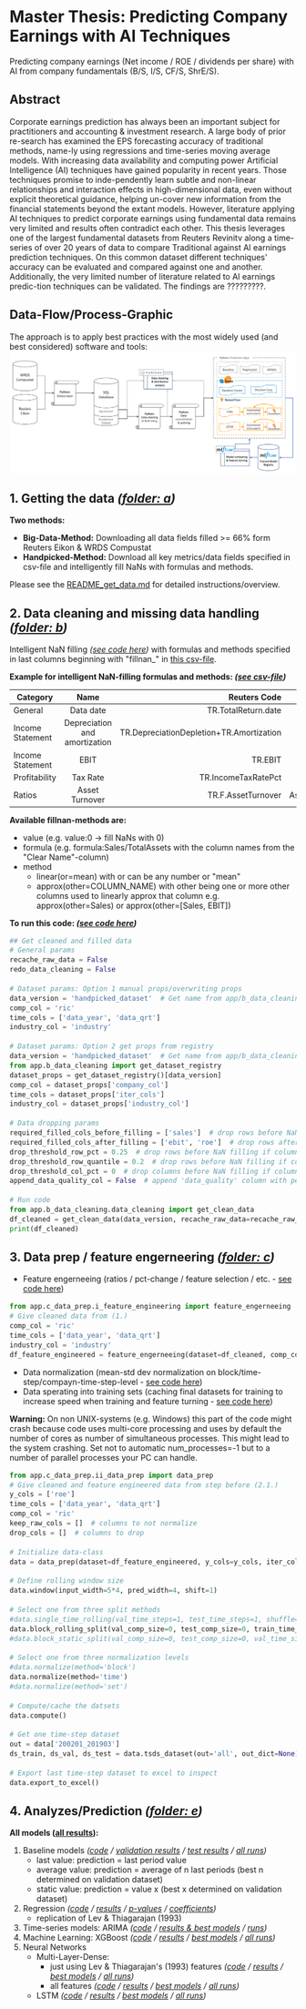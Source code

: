 # Master Thesis: Predicting Company Earnings with AI Techniques
Predicting company earnings (Net income / ROE / dividends per share) with AI from company fundamentals (B/S, I/S, CF/S, ShrE/S).

## Abstract  
Corporate earnings prediction has always been an important subject for practitioners and accounting & investment research. A large body of prior re-search has examined the EPS forecasting accuracy of traditional methods, name-ly using regressions and time-series moving average models. With increasing data availability and computing power Artificial Intelligence (AI) techniques have gained popularity in recent years. Those techniques promise to inde-pendently learn subtle and non-linear relationships and interaction effects in high-dimensional data, even without explicit theoretical guidance, helping un-cover new information from the financial statements beyond the extant models. However, literature applying AI techniques to predict corporate earnings using fundamental data remains very limited and results often contradict each other. This thesis leverages one of the largest fundamental datasets from Reuters Revinitv along a time-series of over 20 years of data to compare Traditional against AI earnings prediction techniques. On this common dataset different techniques' accuracy can be evaluated and compared against one and another. Additionally, the very limited number of literature related to AI earnings predic-tion techniques can be validated. The findings are ?????????.

## Data-Flow/Process-Graphic
The approach is to apply best practices with the most widely used (and best considered) software and tools:
![data flow chart](resources/data_flow_chart.png "data flow chart")

## 1. Getting the data *([folder: a](app/a_get_data))*
**Two methods:**
- **Big-Data-Method:** Downloading all data fields filled >= 66% form Reuters Eikon & WRDS Compustat
- **Handpicked-Method:** Download all key metrics/data fields specified in csv-file and intelligently fill NaNs with formulas and methods.  
  
Please see the [README_get_data.md](app/a_get_data/README_get_data.md) for detailed instructions/overview.  

## 2. Data cleaning and missing data handling *([folder: b](app/b_data_cleaning))*
Intelligent NaN filling *([see code here](app/b_data_cleaning/data_cleaning.py))* with formulas and methods specified in last columns beginning with "fillnan_" in [this csv-file](app/a_get_data/reuters_eikon/key_reuters_fields.csv).  

**Example for intelligent NaN-filling formulas and methods: *([see csv-file](app/a_get_data/reuters_eikon/key_reuters_fields.csv))***  

| Category | Name | Reuters Code | Clear Name | fillnan_1 | fillnan_2 |
| ------------- |:-------------:| -----:| -----:| -----:| -----:|
| General | Data date | TR.TotalReturn.date | data_date | | |
| Income Statement | Depreciation and amortization | TR.DepreciationDepletion+TR.Amortization | DeprArmo | formula:EBITDA-EBIT | formula:Depreciation+Amortization |
| Income Statement | EBIT | TR.EBIT | EBIT | formula:EBITDA-DeprArmo |  |
| Profitability | Tax Rate | TR.IncomeTaxRatePct | TaxRate | formula:Tax/PreTaxIncome*100 | method:linear(or=mean) |
| Ratios | Asset Turnover | TR.F.AssetTurnover | AssetTurnover | formula:Sales/TotalAssets |  |
  
**Available fillnan-methods are:**
- value (e.g. value:0 -> fill NaNs with 0)
- formula (e.g. formula:Sales/TotalAssets with the column names from the "Clear Name"-column)
- method
   - linear(or=mean) with or can be any number or "mean"
   - approx(other=COLUMN_NAME) with other being one or more other columns used to linearly approx that column e.g. approx(other=Sales) or approx(other=\[Sales, EBIT])
   
**To run this code: *([see code here](app/b_data_cleaning/data_cleaning.py))***
```python
## Get cleaned and filled data
# General params
recache_raw_data = False
redo_data_cleaning = False

# Dataset params: Option 1 manual props/overwriting props
data_version = 'handpicked_dataset'  # Get name from app/b_data_cleaning/_dataset_registry.py file
comp_col = 'ric'
time_cols = ['data_year', 'data_qrt']
industry_col = 'industry'

# Dataset params: Option 2 get props from registry
data_version = 'handpicked_dataset'  # Get name from app/b_data_cleaning/_dataset_registry.py file
from app.b_data_cleaning import get_dataset_registry
dataset_props = get_dataset_registry()[data_version]
comp_col = dataset_props['company_col']
time_cols = dataset_props['iter_cols']
industry_col = dataset_props['industry_col']

# Data dropping params
required_filled_cols_before_filling = ['sales']  # drop rows before NaN filling if columns NaN/not filled
required_filled_cols_after_filling = ['ebit', 'roe']  # drop rows after NaN filling if columns NaN/not filled
drop_threshold_row_pct = 0.25  # drop rows before NaN filling if columns of row are filled less than percent
drop_threshold_row_quantile = 0.2  # drop rows before NaN filling if columns of row are filled less than quantile percentage
drop_threshold_col_pct = 0  # drop columns before NaN filling if column is less percent filled
append_data_quality_col = False  # append 'data_quality' column with percentage of columns filled per row before NaN filling

# Run code
from app.b_data_cleaning.data_cleaning import get_clean_data
df_cleaned = get_clean_data(data_version, recache_raw_data=recache_raw_data, redo_data_cleaning=redo_data_cleaning, comp_col=comp_col, time_cols=time_cols, industry_col=industry_col, required_filled_cols_before_filling=required_filled_cols_before_filling, required_filled_cols_after_filling=required_filled_cols_after_filling, drop_threshold_row_pct=drop_threshold_row_pct, drop_threshold_row_quantile=drop_threshold_row_quantile, drop_threshold_col_pct=drop_threshold_col_pct, append_data_quality_col=append_data_quality_col)
print(df_cleaned)
```  

## 3. Data prep / feature engerneering *([folder: c](app/c_data_prep))*
- Feature engerneeing (ratios / pct-change / feature selection / etc. - [see code here](app/c_data_prep/i_feature_engineering.py))
```python
from app.c_data_prep.i_feature_engineering import feature_engerneeing
# Give cleaned data from (1.)
comp_col = 'ric'
time_cols = ['data_year', 'data_qrt']
industry_col = 'industry'
df_feature_engineered = feature_engerneeing(dataset=df_cleaned, comp_col=comp_col, time_cols=time_cols, industry_col=industry_col)
```
- Data normalization (mean-std dev normalization on block/time-step/compayn-time-step-level - [see code here](app/c_data_prep/ii_data_prep.py))
- Data sperating into training sets (caching final datasets for training to increase speed when training and feature turning - [see code here](app/c_data_prep/ii_data_prep.py))  

**Warning:** On non UNIX-systems (e.g. Windows) this part of the code might crash because code uses multi-core processing and uses by default the number of cores as number of simultaneous processes. This might lead to the system crashing. Set not to automatic num_processes=-1 but to a number of parallel processes your PC can handle.
```python
from app.c_data_prep.ii_data_prep import data_prep
# Give cleaned and feature engineered data from step before (2.1.)
y_cols = ['roe']
time_cols = ['data_year', 'data_qrt']
comp_col = 'ric'
keep_raw_cols = []  # columns to not normalize
drop_cols = []  # columns to drop 

# Initialize data-class
data = data_prep(dataset=df_feature_engineered, y_cols=y_cols, iter_cols=time_cols, comp_col=comp_col, keep_raw_cols=keep_raw_cols, drop_cols=drop_cols)

# Define rolling window size
data.window(input_width=5*4, pred_width=4, shift=1)

# Select one from three split methods
#data.single_time_rolling(val_time_steps=1, test_time_steps=1, shuffle=True)
data.block_rolling_split(val_comp_size=0, test_comp_size=0, train_time_steps=5*4*2, val_time_steps=1, test_time_steps=1, shuffle=True)
#data.block_static_split(val_comp_size=0, test_comp_size=0, val_time_size=0.2, test_time_size=0.1, shuffle=True)

# Select one from three normalization levels
#data.normalize(method='block')
data.normalize(method='time')
#data.normalize(method='set')

# Compute/cache the datsets
data.compute()

# Get one time-step dataset
out = data['200201_201903']
ds_train, ds_val, ds_test = data.tsds_dataset(out='all', out_dict=None)

# Export last time-step dataset to excel to inspect
data.export_to_excel()
```
  
## 4. Analyzes/Prediction *([folder: e](app/e_analyses))*
**All models ([all results](results)):** 
1. Baseline models *([code](app/e_analyses/a_TF_Baseline.py) / [validation results](results/results_baseline_models_val.csv) / [test results](results/results_baseline_models_test.csv) / [all runs](results/results_baseline_models_search.csv))*
    - last value: prediction = last period value
    - average value: prediction = average of n last periods (best n determined on validation dataset)
    - static value: prediction = value x (best x determined on validation dataset)
2. Regression *([code](app/e_analyses/b_TF_LiteratureFeatures_Linear.py) / [results](results/results_dense_lit_linear_error.csv) / [p-values](results/results_dense_lit_linear_pvalues.csv)  / [coefficients](results/results_dense_lit_linear_coef.csv))*
    - replication of Lev & Thiagarajan (1993)
3. Time-series models: ARIMA *([code](app/e_analyses/c_ARIMA.py) / [results & best models](results/results_ARIMA_model.csv) / [runs](results/results_ARIMA_search.csv))*
4. Machine Learning: XGBoost *([code](app/e_analyses/d_XGBoost.py) / [results](results/results_XGBoost_error.csv) / [best models](results/results_XGBoost_model.csv) / [all runs](results/results_XGBoost_search.csv))*
5. Neural Networks
    - Multi-Layer-Dense: 
      - just using Lev & Thiagarajan's (1993) features *([code](app/e_analyses/e_TF_LiteratureFeatures_Best.py) / [results](results/results_dense_lit_best_error.csv) / [best models](results/results_dense_lit_best_model.csv) / [all runs](results/results_dense_lit_best_search.csv))*
      - all features *([code](app/e_analyses/e_TF_AllFeatures_Best.py) / [results](results/results_dense_all_best_error.csv) / [best models](results/results_dense_all_best_model.csv) / [all runs](results/results_dense_all_best_search.csv))*
    - LSTM *([code](app/e_analyses/f_TF_LSTM.py) / [results](results/results_lstm_all_error.csv) / [best models](results/results_lstm_all_model.csv) / [all runs](results/results_lstm_all_search.csv))*
   